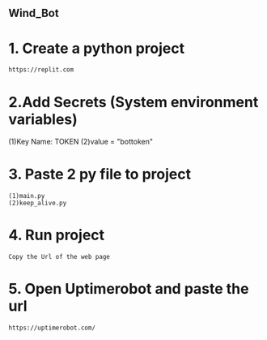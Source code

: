 ## Wind_Bot

# 1. Create a python project
    https://replit.com 

# 2.Add Secrets (System environment variables)
   (1)Key Name: TOKEN
   (2)value = "bottoken"

# 3. Paste 2 py file to project
    (1)main.py
    (2)keep_alive.py

# 4. Run project 
    Copy the Url of the web page

# 5. Open Uptimerobot and paste the url
    https://uptimerobot.com/